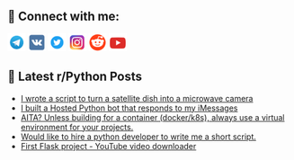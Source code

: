 ## 🔎 Connect with me:
[<img src="https://github.com/bullbesh/bullbesh/blob/main/images/Telegram.png" width="32" height="32" />](https://t.me/bullbesh)
[<img src="https://github.com/bullbesh/bullbesh/blob/main/images/VK.png" width="32" height="32" />](https://vk.com/bullbesh)
[<img src="https://github.com/bullbesh/bullbesh/blob/main/images/Twitter.png" width="32" height="32" />](https://twitter.com/bullbesh1)
[<img src="https://github.com/bullbesh/bullbesh/blob/main/images/Instagram.png" width="32" height="32" />](https://www.instagram.com/bullbesh)
[<img src="https://github.com/bullbesh/bullbesh/blob/main/images/Reddit.png" width="32" height="32" />](https://www.reddit.com/user/bullbesh)
[<img src="https://github.com/bullbesh/bullbesh/blob/main/images/YouTube.png" width="32" height="32" />](https://www.youtube.com/channel/UCtfjRs6uzgq5mfm8S06WTcg)

## 📕 Latest r/Python Posts
<!-- BLOG-POST-LIST:START -->
- [I wrote a script to turn a satellite dish into a microwave camera](https://www.reddit.com/r/Python/comments/1262jgy/i_wrote_a_script_to_turn_a_satellite_dish_into_a/)
- [I built a Hosted Python bot that responds to my iMessages](https://www.reddit.com/r/Python/comments/1260wzz/i_built_a_hosted_python_bot_that_responds_to_my/)
- [AITA? Unless building for a container &lpar;docker/k8s&rpar;, always use a virtual environment for your projects.](https://www.reddit.com/r/Python/comments/125xson/aita_unless_building_for_a_container_dockerk8s/)
- [Would like to hire a python developer to write me a short script.](https://www.reddit.com/r/Python/comments/125x1iy/would_like_to_hire_a_python_developer_to_write_me/)
- [First Flask project - YouTube video downloader](https://www.reddit.com/r/Python/comments/125wzpd/first_flask_project_youtube_video_downloader/)
<!-- BLOG-POST-LIST:END -->
